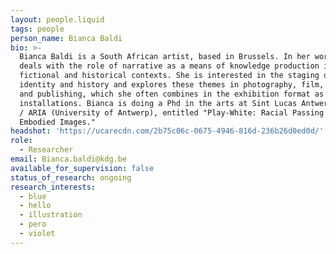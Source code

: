```yaml
---
layout: people.liquid
tags: people
person_name: Bianca Baldi
bio: >-
  Bianca Baldi is a South African artist, based in Brussels. In her work Bianca
  deals with the role of narrative as a means of knowledge production in both
  fictional and historical contexts. She is interested in the staging of
  identity and history and explores these themes in photography, film, writing
  and publishing, which she often combines in the exhibition format as
  installations. Bianca is doing a Phd in the arts at Sint Lucas Antwerpen (KdG)
  / ARIA (University of Antwerp), entitled "Play-White: Racial Passing and
  Embodied Images." 
headshot: 'https://ucarecdn.com/2b75c06c-0675-4946-816d-236b26d0ed0d/'
role:
  - Researcher
email: Bianca.baldi@kdg.be
available_for_supervision: false
status_of_research: ongoing
research_interests:
  - blue
  - hello
  - illustration
  - pero
  - violet
---
```


